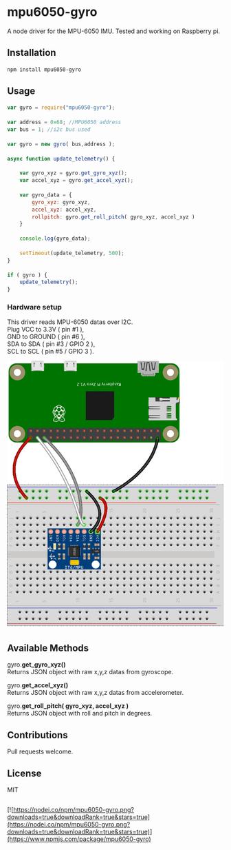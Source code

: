 # mpu6050-gyro

A node driver for the MPU-6050 IMU. Tested and working on Raspberry pi.

## Installation

```sh
npm install mpu6050-gyro
```

## Usage


```js
var gyro = require("mpu6050-gyro");

var address = 0x68; //MPU6050 address
var bus = 1; //i2c bus used

var gyro = new gyro( bus,address );

async function update_telemetry() {
	
	var gyro_xyz = gyro.get_gyro_xyz();
	var accel_xyz = gyro.get_accel_xyz();
	
	var gyro_data = {
		gyro_xyz: gyro_xyz,
		accel_xyz: accel_xyz,
		rollpitch: gyro.get_roll_pitch( gyro_xyz, accel_xyz )
	}
	
	console.log(gyro_data);
	
	setTimeout(update_telemetry, 500);
}

if ( gyro ) {
	update_telemetry();
}
```

### Hardware setup

This driver reads MPU-6050 datas over I2C.<br/>
Plug VCC to 3.3V ( pin #1 ),<br/>
GND to GROUND  ( pin #6 ),<br/>
SDA to SDA ( pin #3 / GPIO 2 ),<br/>
SCL to SCL ( pin #5 / GPIO 3 ).

![RPI Wiring Diagram](https://raw.githubusercontent.com/lesitevideo/MPU6050-gyro/master/wiring.jpg)

## Available Methods

gyro.**get_gyro_xyz()**  
Returns JSON object with raw x,y,z datas from gyroscope.

gyro.**get_accel_xyz()**  
Returns JSON object with raw x,y,z datas from accelerometer.

gyro.**get_roll_pitch( gyro_xyz, accel_xyz )**  
Returns JSON object with roll and pitch in degrees.



## Contributions

Pull requests welcome.

## License

MIT

##

[![https://nodei.co/npm/mpu6050-gyro.png?downloads=true&downloadRank=true&stars=true](https://nodei.co/npm/mpu6050-gyro.png?downloads=true&downloadRank=true&stars=true)](https://www.npmjs.com/package/mpu6050-gyro)
